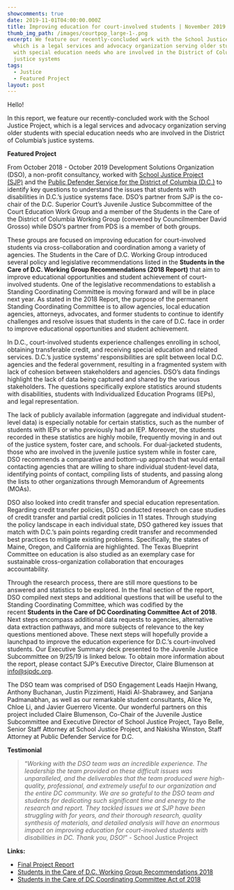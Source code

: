 ```yaml
---
showcomments: true
date: 2019-11-01T04:00:00.000Z
title: Improving education for court-involved students | November 2019 DSO Update
thumb_img_path: /images/courtpop_large-1-.png
excerpt: We feature our recently-concluded work with the School Justice Project,
  which is a legal services and advocacy organization serving older students
  with special education needs who are involved in the District of Columbia’s
  justice systems
tags:
  - Justice
  - Featured Project
layout: post
---
```

Hello!

In this report, we feature our recently-concluded work with the School Justice Project, which is a legal services and advocacy organization serving older students with special education needs who are involved in the District of Columbia’s justice systems.

**Featured Project**

From October 2018 - October 2019 Development Solutions Organization (DSO), a non-profit consultancy, worked with [School Justice Project (SJP)](http://www.sjpdc.org/) and the [Public Defender Service for the District of Columbia (D.C.)](https://www.pdsdc.org/) to identify key questions to understand the issues that students with disabilities in D.C.’s justice systems face. DSO’s partner from SJP is the co-chair of the D.C. Superior Court’s Juvenile Justice Subcommittee of the Court Education Work Group and a member of the Students in the Care of the District of Columbia Working Group (convened by Councilmember David Grosso) while DSO’s partner from PDS is a member of both groups. 

These groups are focused on improving education for court-involved students via cross-collaboration and coordination among a variety of agencies. The Students in the Care of D.C. Working Group introduced several policy and legislative recommendations listed in the **Students in the Care of D.C. Working Group Recommendations (2018 Report)** that aim to improve educational opportunities and student achievement of court-involved students. One of the legislative recommendations to establish a Standing Coordinating Committee is moving forward and will be in place next year. As stated in the 2018 Report, the purpose of the permanent Standing Coordinating Committee is to allow agencies, local education agencies, attorneys, advocates, and former students to continue to identify challenges and resolve issues that students in the care of D.C. face in order to improve educational opportunities and student achievement.

In D.C., court-involved students experience challenges enrolling in school, obtaining transferable credit, and receiving special education and related services. D.C.’s justice systems’ responsibilities are split between local D.C. agencies and the federal government, resulting in a fragmented system with lack of cohesion between stakeholders and agencies. DSO’s data findings highlight the lack of data being captured and shared by the various stakeholders. The questions specifically explore statistics around students with disabilities, students with Individualized Education Programs (IEPs), and legal representation.

The lack of publicly available information (aggregate and individual student-level data) is especially notable for certain statistics, such as the number of students with IEPs or who previously had an IEP. Moreover, the students recorded in these statistics are highly mobile, frequently moving in and out of the justice system, foster care, and schools. For dual-jacketed students, those who are involved in the juvenile justice system while in foster care, DSO recommends a comparative and bottom-up approach that would entail contacting agencies that are willing to share individual student-level data, identifying points of contact, compiling lists of students, and passing along the lists to other organizations through Memorandum of Agreements (MOAs).

DSO also looked into credit transfer and special education representation. Regarding credit transfer policies, DSO conducted research on case studies of credit transfer and partial credit policies in 11 states. Through studying the policy landscape in each individual state, DSO gathered key issues that match with D.C.’s pain points regarding credit transfer and recommended best practices to mitigate existing problems. Specifically, the states of Maine, Oregon, and California are highlighted. The Texas Blueprint Committee on education is also studied as an exemplary case for sustainable cross-organization collaboration that encourages accountability.

Through the research process, there are still more questions to be answered and statistics to be explored. In the final section of the report, DSO compiled next steps and additional questions that will be useful to the Standing Coordinating Committee, which was codified by the recent **Students in the Care of DC Coordinating Committee Act of 2018**. Next steps encompass additional data requests to agencies, alternative data extraction pathways, and more subjects of relevance to the key questions mentioned above. These next steps will hopefully provide a launchpad to improve the education experience for D.C.’s court-involved students. Our Executive Summary deck presented to the Juvenile Justice Subcommittee on 9/25/19 is linked below. To obtain more information about the report, please contact SJP’s Executive Director, Claire Blumenson at info@sjpdc.org.

The DSO team was comprised of DSO Engagement Leads Haejin Hwang, Anthony Buchanan, Justin Pizzimenti, Haidi Al-Shabrawey, and Sanjana Padmanabhan, as well as our remarkable student consultants, Alice Ye, Chloe Li, and Javier Guerrero Vicente. Our wonderful partners on this project included Claire Blumenson, Co-Chair of the Juvenile Justice Subcommittee and Executive Director of School Justice Project, Tayo Belle, Senior Staff Attorney at School Justice Project, and Nakisha Winston, Staff Attorney at Public Defender Service for D.C.

**Testimonial**

> “*Working with the DSO team was an incredible experience. The leadership the team provided on these difficult issues was unparalleled, and the deliverables that the team produced were high-quality, professional, and extremely useful to our organization and the entire DC community. We are so grateful to the DSO team and students for dedicating such significant time and energy to the research and report. They tackled issues we at SJP have been struggling with for years, and their thorough research, quality synthesis of materials, and detailed analysis will have an enormous impact on improving education for court-involved students with disabilities in DC. Thank you, DSO!*” - School Justice Project

**Links:**

* [Final Project Report](https://docs.google.com/presentation/d/1LBUaTOwlYe-F2GRYM9j0Ea3EBD6k08nnyhITHTgGhXA/edit#slide=id.p)
* [Students in the Care of D.C. Working Group Recommendations 2018](https://bit.ly/36urbdG)
* [Students in the Care of DC Coordinating Committee Act of 2018](http://www.davidgrosso.org/grosso-analysis/2018/9/18/students-in-the-care-of-dc-coordinating-committee-act-of-2018)